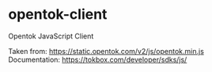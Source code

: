 # opentok-client
Opentok JavaScript Client

Taken from: https://static.opentok.com/v2/js/opentok.min.js
Documentation: https://tokbox.com/developer/sdks/js/
